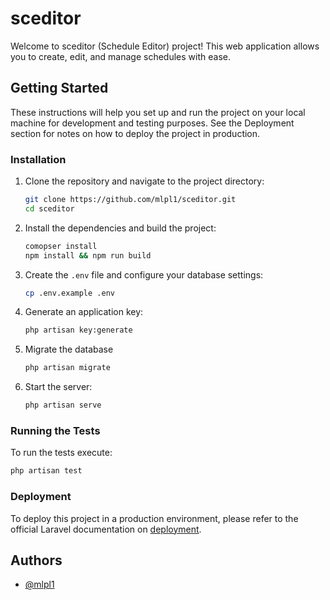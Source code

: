 # sceditor

Welcome to sceditor (Schedule Editor) project! This web application allows you to create, edit, and manage schedules with ease.

## Getting Started
These instructions will help you set up and run the project on your local machine for development and testing purposes. See the Deployment section for notes on how to deploy the project in production.

### Installation
1. Clone the repository and navigate to the project directory:
    ```bash
    git clone https://github.com/mlpl1/sceditor.git
    cd sceditor
    ```
2. Install the dependencies and build the project:
    ```bash
    comopser install
    npm install && npm run build
    ```
3. Create the `.env` file and configure your database settings:
    ```bash
    cp .env.example .env
    ```
4. Generate an application key:
    ```bash
    php artisan key:generate
    ```
5. Migrate the database
    ```bash
    php artisan migrate
    ```
6. Start the server:
    ```bash
    php artisan serve
    ```

### Running the Tests
To run the tests execute:

```bash
php artisan test
```

### Deployment
To deploy this project in a production environment, please refer to the official Laravel documentation on [deployment](https://laravel.com/docs/10.x/deployment).

## Authors

- [@mlpl1](https://www.github.com/mlpl1)
